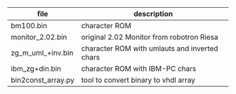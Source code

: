| file                | description
| ---                 | ---
| bm100.bin           | character ROM
| monitor_2.02.bin    | original 2.02 Monitor from robotron Riesa
| zg_m_uml_+inv.bin   | character ROM with umlauts and inverted chars
| ibm_zg+din.bin      | character ROM with IBM-PC chars
| bin2const_array.py  | tool to convert binary to vhdl array
